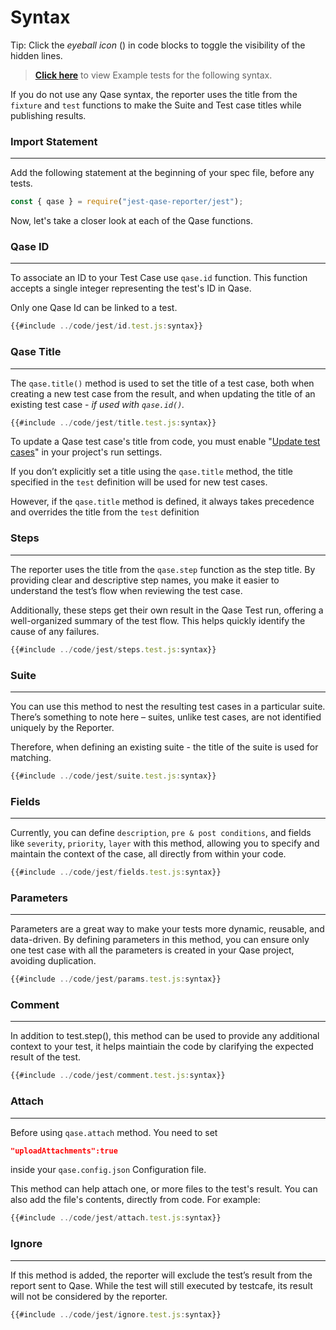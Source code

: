 # Syntax

Tip: Click the _eyeball icon_ (<i class="fa fa-eye"></i>) in code blocks to toggle the visibility of the hidden lines.

> [**Click here**](https://github.com/cskmnrpt/qase-jest/tree/main/test/examples) to view Example tests for the following syntax.


If you do not use any Qase syntax, the reporter uses the title from the `fixture` and `test` functions to make the Suite and Test case titles while publishing results.


### Import Statement
---
Add the following statement at the beginning of your spec file, before any tests.

```javascript
const { qase } = require("jest-qase-reporter/jest");
```
Now, let's take a closer look at each of the Qase functions.

 
### Qase ID
---
To associate an ID to your Test Case use `qase.id` function. This function accepts a single integer representing the test's ID in Qase.

Only one Qase Id can be linked to a test. 

```javascript
{{#include ../code/jest/id.test.js:syntax}}
```

### Qase Title
--- 

The `qase.title()` method is used to set the title of a test case, both when creating a new test case from the result, and when updating the title of an existing test case - *if used with `qase.id()`.*

```javascript
{{#include ../code/jest/title.test.js:syntax}}
```

To update a Qase test case's title from code, you must enable "[Update test cases](https://help.qase.io/en/articles/5563702-test-runs#h_161810cf24)" in your project's run settings.

If you don’t explicitly set a title using the `qase.title` method, the title specified in the `test` definition will be used for new test cases. 

However, if the `qase.title` method is defined, it always takes precedence and overrides the title from the `test` definition


### Steps
--- 
The reporter uses the title from the `qase.step` function as the step title. By providing clear and descriptive step names, you make it easier to understand the test’s flow when reviewing the test case.

Additionally, these steps get their own result in the Qase Test run, offering a well-organized summary of the test flow. This helps quickly identify the cause of any failures.

```javascript
{{#include ../code/jest/steps.test.js:syntax}}
```

### Suite
---
You can use this method to nest the resulting test cases in a particular suite. There’s something to note here – suites, unlike test cases, are not identified uniquely by the Reporter.

Therefore, when defining an existing suite - the title of the suite is used for matching.

```javascript
{{#include ../code/jest/suite.test.js:syntax}}
```

### Fields
---
Currently, you can define `description`, `pre & post conditions`, and fields like `severity`, `priority`, `layer` with this method, allowing you to specify and maintain the context of the case, all directly from within your code. 

```javascript
{{#include ../code/jest/fields.test.js:syntax}}
```

### Parameters
---
Parameters are a great way to make your tests more dynamic, reusable, and data-driven. By defining parameters in this method, you can ensure only one test case with all the parameters is created in your Qase project, avoiding duplication.


```javascript
{{#include ../code/jest/params.test.js:syntax}}
```

### Comment
---
In addition to test.step(), this method can be used to provide any additional context to your test, it helps maintiain the code by clarifying the expected result of the test.

```javascript
{{#include ../code/jest/comment.test.js:syntax}}
```

### Attach
---
Before using `qase.attach` method. You need to set 
```json 
"uploadAttachments":true 
``` 
inside your `qase.config.json` Configuration file.

This method can help attach one, or more files to the test's result. You can also add the file's contents, directly from code. For example: 

```js
{{#include ../code/jest/attach.test.js:syntax}}
```

### Ignore
---
If this method is added, the reporter will exclude the test’s result from the report sent to Qase. While the test will still executed by testcafe, its result will not be considered by the reporter.

```js
{{#include ../code/jest/ignore.test.js:syntax}}
```